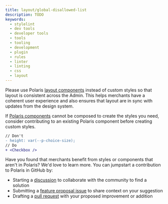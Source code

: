 ```yaml
---
title: layout/global-disallowed-list
description: TODO
keywords:
  - stylelint
  - dev tools
  - developer tools
  - tools
  - tooling
  - development
  - plugin
  - rules
  - linter
  - linting
  - css
  - layout
---
```


Please use Polaris [layout components](https://polaris.shopify.com/components) instead of custom styles so that layout is consistent across the Admin. This helps merchants have a coherent user experience and also ensures that layout are in sync with updates from the design system.

If [Polaris components](https://polaris.shopify.com/components) cannot be composed to create the styles you need, consider contributing to an existing Polaris component before creating custom styles.

```diff
// Don't
- height: var(--p-choice-size);
// Do
+ <Checkbox />
```

Have you found that merchants benefit from styles or components that aren't in Polaris? We'd love to learn more. You can jumpstart a contribution to Polaris in GitHub by:

- Starting a [discussion](https://github.com/Shopify/polaris/discussions/6750) to collaborate with the community to find a solution
- Submitting a [feature proposal issue](https://github.com/Shopify/polaris/issues/new?assignees=&labels=Feature+request&template=FEATURE_REQUEST.md) to share context on your suggestion
- Drafting a [pull request](https://github.com/Shopify/polaris/pulls) with your proposed improvement or addition
